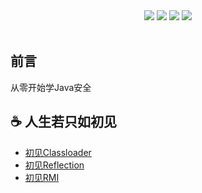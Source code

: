 <div align="center">
    <a href="https://github.com/tangxiaofeng7/JavaLearning"> <img src="https://badgen.net/github/checks/node-formidable/node-formidable/master/macos"></a>
    <a href="https://github.com/tangxiaofeng7/JavaLearning"> <img src="https://badgen.net/github/stars/tangxiaofeng7/JavaLearning?icon=github&color=4ab8a1"></a>
    <a href="https://github.com/tangxiaofeng7/JavaLearning"> <img src="https://badgen.net/github/forks/tangxiaofeng7/JavaLearning?icon=github&color=4ab8a1"></a>
    <a href="https://github.com/tangxiaofeng7/JavaLearning"> <img src="https://badgen.net/github/issues/tangxiaofeng7/JavaLearning"></a>

</div>
<br>

## 前言
从零开始学Java安全<br>

## :coffee: 人生若只如初见
- [初见Classloader](https://github.com/tangxiaofeng7/JavaLearning/blob/main/src/main/java/com/txf/classloader/ClassLoader/README.md)
- [初见Reflection](https://github.com/tangxiaofeng7/JavaLearning/blob/main/src/main/java/com/txf/Reflection/README.md)
- [初见RMI](https://github.com/tangxiaofeng7/JavaLearning/blob/main/src/main/java/com/txf/RMI/README.md)



